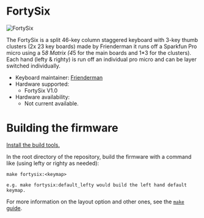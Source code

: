 FortySix
========

![FortySix]()

The FortySix is a split 46-key column staggered keyboard with 3-key thumb clusters (2x 23 key boards) made by Frienderman it runs off a Sparkfun Pro micro using a 5*8 Matrix (4*5 for the main boards and 1*3 for the clusters). Each hand (lefty & righty) is run off an individual pro micro and can be layer switched individually.

- Keyboard maintainer: [Frienderman](http://github.com/frienderman)  
- Hardware supported:
    - FortySix V1.0  
- Hardware availability:  
    - Not current available.  

# Building the firmware

[Install the build tools.](https://docs.qmk.fm/getting_started_build_tools.html)

In the root directory of the repository, build the firmware with a command like (using lefty or righty as needed):

    make fortysix:<keymap>

    e.g. make fortysix:default_lefty would build the left hand default keymap.

For more information on the layout option and other ones, see the [`make` guide](https://docs.qmk.fm/getting_started_make_guide.html).

